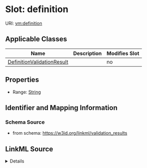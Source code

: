 

# Slot: definition

URI: [vm:definition](https://w3id.org/linkml/validation-model/definition)



<!-- no inheritance hierarchy -->





## Applicable Classes

| Name | Description | Modifies Slot |
| --- | --- | --- |
| [DefinitionValidationResult](DefinitionValidationResult.md) |  |  no  |







## Properties

* Range: [String](String.md)





## Identifier and Mapping Information







### Schema Source


* from schema: https://w3id.org/linkml/validation_results




## LinkML Source

<details>
```yaml
name: definition
from_schema: https://w3id.org/linkml/validation_results
rank: 1000
alias: definition
owner: DefinitionValidationResult
domain_of:
- DefinitionValidationResult
range: string

```
</details>